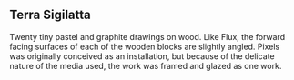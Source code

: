 ## Terra Sigilatta 
<div class="inset">
Twenty tiny pastel and graphite drawings on wood. Like Flux, the forward facing surfaces of each of the wooden blocks are slightly angled. Pixels was originally conceived as an installation, but because of the delicate nature of the media used, the work was framed and glazed as one work.
</div>

<div class="gallery" data-src="gallery.yml"></div>

